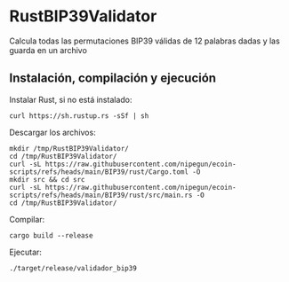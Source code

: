 # RustBIP39Validator

Calcula todas las permutaciones BIP39 válidas de 12 palabras dadas y las guarda en un archivo

## Instalación, compilación y ejecución

Instalar Rust, si no está instalado:

```
curl https://sh.rustup.rs -sSf | sh
```

Descargar los archivos:

```
mkdir /tmp/RustBIP39Validator/
cd /tmp/RustBIP39Validator/
curl -sL https://raw.githubusercontent.com/nipegun/ecoin-scripts/refs/heads/main/BIP39/rust/Cargo.toml -O
mkdir src && cd src
curl -sL https://raw.githubusercontent.com/nipegun/ecoin-scripts/refs/heads/main/BIP39/rust/src/main.rs -O
cd /tmp/RustBIP39Validator/
```

Compilar:

```
cargo build --release
```

Ejecutar:

```
./target/release/validador_bip39
```

